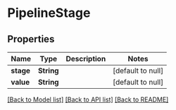# PipelineStage
## Properties

| Name | Type | Description | Notes |
|------------ | ------------- | ------------- | -------------|
| **stage** | **String** |  | [default to null] |
| **value** | **String** |  | [default to null] |

[[Back to Model list]](../README.md#documentation-for-models) [[Back to API list]](../README.md#documentation-for-api-endpoints) [[Back to README]](../README.md)

